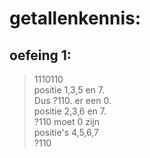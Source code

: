 # getallenkennis:
## oefeing 1:
> 1110110<br>
>  positie 1,3,5 en 7.<br>
> Dus ?110.
> er een 0.<br>
> positie 2,3,6 en 7.<br>
> ?110
> moet 0 zijn<br>
> positie's 4,5,6,7<br>
> ?110<br>